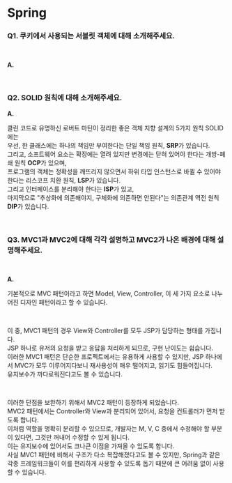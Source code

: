 # Spring

### Q1. 쿠키에서 사용되는 서블릿 객체에 대해 소개해주세요.

<br>

**A.**

<br>

### Q2. SOLID 원칙에 대해 소개해주세요.

**A.**

클린 코드로 유명하신 로버트 마틴이 정리한 좋은 객체 지향 설계의 5가지 원칙 SOLID에는  
우선, 한 클래스에는 하나의 책임만 부여한다는 단일 책임 원칙, **SRP**가 있습니다.  
그리고, 소프트웨어 요소는 확장에는 열려 있지만 변경에는 닫혀 있어야 한다는 개방-폐쇄 원칙 **OCP**가 있으며,  
프로그램의 객체는 정확성을 깨뜨리지 않으면서 하위 타입 인스턴스로 바뀔 수 있어야 한다는 리스코프 치환 원칙, **LSP**가 있습니다.  
그리고 인터페이스를 분리해야 한다는 **ISP**가 있고,  
마지막으로 "추상화에 의존해야지, 구체화에 의존하면 안된다"는 의존관계 역전 원칙 **DIP**가 있습니다.

<br>

### Q3. MVC1과 MVC2에 대해 각각 설명하고 MVC2가 나온 배경에 대해 설명해주세요.

<br>

**A.**

기본적으로 MVC 패턴이라고 하면 Model, View, Controller, 이 세 가지 요소로 나누어진 디자인 패턴이라고 할 수 있습니다.

<br>

이 중, MVC1 패턴의 경우 View와 Controller를 모두 JSP가 담당하는 형태를 가집니다.  
JSP 하나로 유저의 요청을 받고 응답을 처리하게 되므로, 구현 난이도는 쉽습니다.  
이러한 MVC1 패턴은 단순한 프로젝트에서는 유용하게 사용할 수 있지만, JSP 하나에서 MVC가 모두 이루어지다보니 재사용성이 매우 떨어지고, 읽기도 힘들어집니다.  
유지보수가 까다로워진다고도 볼 수 있습니다.

<br>

이러한 단점을 보완하기 위해서 MVC2 패턴이 등장하게 되었습니다.  
MVC2 패턴에서는 Controller와 View과 분리되어 있어서, 요청을 컨트롤러가 먼저 받도록 합니다.  
이처럼 역할을 명확히 분리할 수 있으므로, 개발자는 M, V, C 중에서 수정해야 할 부분이 있다면, 그것만 꺼내어 수정할 수 있게 됩니다.  
이는 유지보수에 있어서도 크나큰 이점을 가져올 수 있도록 합니다.  
사실 MVC1 패턴에 비해서 구조가 다소 복잡해졌다고도 볼 수 있지만, Spring과 같은 각종 프레임워크들이 이를 편리하게 사용할 수 있도록 돕기 때문에 큰 어려움 없이 사용할 수 있습니다.
